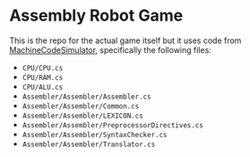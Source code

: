 # Assembly Robot Game

This is the repo for the actual game itself but it uses code from [MachineCodeSimulator](https://github.com/DanesZalor/MachineCodeSimulator "Repository for the MachineCodeSimulator"), specifically the following files:
- `CPU/CPU.cs`
- `CPU/RAM.cs`
- `CPU/ALU.cs`
- `Assembler/Assembler/Assembler.cs`
- `Assembler/Assembler/Common.cs`
- `Assembler/Assembler/LEXICON.cs`
- `Assembler/Assembler/PreprocessorDirectives.cs`
- `Assembler/Assembler/SyntaxChecker.cs`
- `Assembler/Assembler/Translator.cs`

